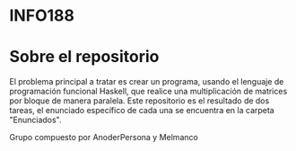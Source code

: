 # INFO188

# Sobre el repositorio

El problema principal a tratar es crear un programa, usando el lenguaje de programación funcional Haskell, que realice una multiplicación de matrices por bloque de manera paralela. Este repositorio es el resultado de dos tareas, el enunciado específico de cada una se encuentra en la carpeta "Enunciados".

Grupo compuesto por AnoderPersona y Melmanco
